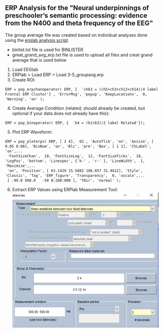 ## ERP Analysis for the "Neural underpinnings of preschooler’s semantic processing: evidence from the N400 and theta frequency of the EEG"

The group average file was created based on individual analyses done using the [erplab analysis script](https://github.com/juliagoolia28/manuscripts/blob/master/semantic_processing/ERP/erplab_analysis.m).
 - binlist.txt file is used for BINLISTER
 - great_grand_avg_erp.txt file is used to upload all files and creat grand average that is used below

1. Load EEGlab
2. ERPlab > Load ERP > Load 3-5_groupavg.erp
3. Create ROI:

```
ERP = pop_erpchanoperator( ERP, {  'ch63 = (ch5+ch3+ch12+ch14)/4 label Frontal ERP Cluster'} , 'ErrorMsg', 'popup', 'KeepLocations',  0, 'Warning', 'on' );
```
4. Create Average Condition (related; should already be created, but optional if your data does not already have this):
```
ERP = pop_binoperator( ERP, {  'b4 = (b1+b3)/2 label Related'});
```
5. Plot ERP Waveform:

```
ERP = pop_ploterps( ERP, [ 2 4],  63 , 'AutoYlim', 'on', 'Axsize', [ 0.05 0.08], 'BinNum', 'on', 'Blc', 'pre', 'Box', [ 1 1], 'ChLabel', 'on',...
 'FontSizeChan',  10, 'FontSizeLeg',  12, 'FontSizeTicks',  10, 'LegPos', 'bottom', 'Linespec', {'k-' , 'r-' }, 'LineWidth',  1, 'Maximize',...
 'on', 'Position', [ 63.1429 15.5882 106.857 31.9412], 'Style', 'Classic', 'Tag', 'ERP_figure', 'Transparency',  0, 'xscale',...
 [ -99.0 998.0   -50 0:200:800 ], 'YDir', 'normal' );
 ```
6. Extract ERP Values using ERPlab Measurement Tool: ![erplab_params](https://github.com/juliagoolia28/manuscripts/blob/master/semantic_processing/ERP/erplab_params.png)

